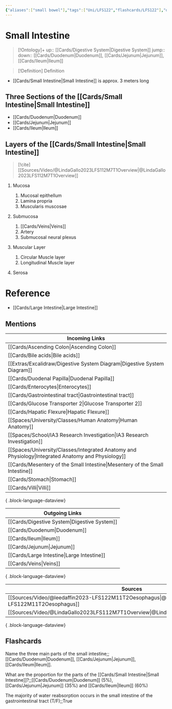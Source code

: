 ```yaml
---
{"aliases":["small bowel"],"tags":["Uni/LFS122","flashcards/LFS122"],"dg-publish":true,"permalink":"/cards/small-intestine/","dgPassFrontmatter":true}
---
```


# Small Intestine

> [!Ontology]+
> up:: [[Cards/Digestive System\|Digestive System]]
> jump::
> down:: [[Cards/Duodenum\|Duodenum]], [[Cards/Jejunum\|Jejunum]], [[Cards/Ileum\|Ileum]]

> [!Definition] Definition

- [[Cards/Small Intestine\|Small Intestine]] is approx. 3 meters long

## Three Sections of the [[Cards/Small Intestine\|Small Intestine]]

- [[Cards/Duodenum\|Duodenum]]
- [[Cards/Jejunum\|Jejunum]]
- [[Cards/Ileum\|Ileum]]

## Layers of the [[Cards/Small Intestine\|Small Intestine]]

> [!cite]
> [[Sources/Video/@LindaGallo2023LFS112M7T1Overview\|@LindaGallo2023LFS112M7T1Overview]]

1. Mucosa
    
    1. Mucosal epithellum
    2. Lamina propria
    3. Muscularis muscosae
2. Submucosa
    
    1. [[Cards/Veins\|Veins]]
    2. Artery
    3. Submucosal neural plexus
3. Muscular Layer
    
    1. Circular Muscle layer
    2. Longitudinal Muscle layer
4. Serosa

# Reference

- [[Cards/Large Intestine\|Large Intestine]]

## Mentions

| Incoming Links                                                                                        |
| ----------------------------------------------------------------------------------------------------- |
| [[Cards/Ascending Colon\|Ascending Colon]]                                                         |
| [[Cards/Bile acids\|Bile acids]]                                                                   |
| [[Extras/Excalidraw/Digestive System Diagram\|Digestive System Diagram]]                           |
| [[Cards/Duodenal Papilla\|Duodenal Papilla]]                                                       |
| [[Cards/Enterocytes\|Enterocytes]]                                                                 |
| [[Cards/Gastrointestinal tract\|Gastrointestinal tract]]                                           |
| [[Cards/Glucose Transporter 2\|Glucose Transporter 2]]                                             |
| [[Cards/Hapatic Flexure\|Hapatic Flexure]]                                                         |
| [[Spaces/University/Classes/Human Anatomy\|Human Anatomy]]                                         |
| [[Spaces/School/IA3 Research Investigation\|IA3 Research Investigation]]                           |
| [[Spaces/University/Classes/Integrated Anatomy and Physiology\|Integrated Anatomy and Physiology]] |
| [[Cards/Mesentery of the Small Intestine\|Mesentery of the Small Intestine]]                       |
| [[Cards/Stomach\|Stomach]]                                                                         |
| [[Cards/Villi\|Villi]]                                                                             |

{ .block-language-dataview}

| Outgoing Links                                  |
| ----------------------------------------------- |
| [[Cards/Digestive System\|Digestive System]] |
| [[Cards/Duodenum\|Duodenum]]                 |
| [[Cards/Ileum\|Ileum]]                       |
| [[Cards/Jejunum\|Jejunum]]                   |
| [[Cards/Large Intestine\|Large Intestine]]   |
| [[Cards/Veins\|Veins]]                       |

{ .block-language-dataview}

| Sources                                                                                         |
| ----------------------------------------------------------------------------------------------- |
| [[Sources/Video/@leedaffin2023-LFS122M11T2Oesophagus\|@leedaffin2023-LFS122M11T2Oesophagus]] |
| [[Sources/Video/@LindaGallo2023LFS112M7T1Overview\|@LindaGallo2023LFS112M7T1Overview]]       |

{ .block-language-dataview}

## Flashcards

Name the three main parts of the small intestine;; [[Cards/Duodenum\|Duodenum]], [[Cards/Jejunum\|Jejunum]], [[Cards/Ileum\|Ileum]].
<!--SR:!2023-12-16,66,230-->

What are the proportion for the parts of the [[Cards/Small Intestine\|Small Intestine]]?;;[[Cards/Duodenum\|Duodenum]] (5%), [[Cards/Jejunum\|Jejunum]] (35%) and [[Cards/Ileum\|Ileum]] (60%)
<!--SR:!2023-11-07,15,268-->

The majority of water reabsorption occurs in the small intestine of the gastrointestinal tract (T/F);;True
<!--SR:!2023-10-25,2,170-->